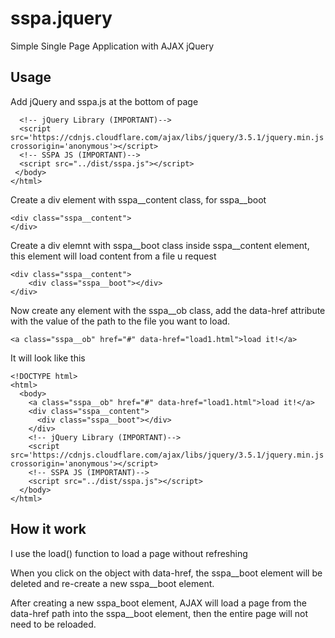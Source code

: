 # sspa.jquery
Simple Single Page Application with AJAX jQuery

## Usage
Add jQuery and sspa.js at the bottom of page

      <!-- jQuery Library (IMPORTANT)-->
      <script src='https://cdnjs.cloudflare.com/ajax/libs/jquery/3.5.1/jquery.min.js' crossorigin='anonymous'></script>
      <!-- SSPA JS (IMPORTANT)-->
      <script src="../dist/sspa.js"></script>
     </body>
    </html>
      
Create a div element with sspa__content class, for sspa__boot

    <div class="sspa__content">
    </div>
Create a div elemnt with sspa__boot class inside sspa__content element, this element will load content from a file u request

    <div class="sspa__content">
        <div class="sspa__boot"></div>
    </div>
    
Now create any element with the sspa__ob class, add the data-href attribute with the value of the path to the file you want to load.

    <a class="sspa__ob" href="#" data-href="load1.html">load it!</a>
It will look like this

    <!DOCTYPE html>
    <html>
      <body>
        <a class="sspa__ob" href="#" data-href="load1.html">load it!</a>
        <div class="sspa__content">
          <div class="sspa__boot"></div>
        </div>
        <!-- jQuery Library (IMPORTANT)-->
        <script src='https://cdnjs.cloudflare.com/ajax/libs/jquery/3.5.1/jquery.min.js' crossorigin='anonymous'></script>
        <!-- SSPA JS (IMPORTANT)-->
        <script src="../dist/sspa.js"></script>
      </body>
    </html>
    
## How it work
I use the load() function to load a page without refreshing

When you click on the object with data-href, the sspa__boot element will be deleted and re-create a new sspa__boot element.

After creating a new sspa_boot element, AJAX will load a page from the data-href path into the sspa__boot element, then the entire page will not need to be reloaded. 
